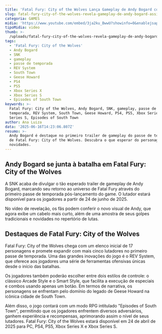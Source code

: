 ```yaml
---
title: 'Fatal Fury: City of the Wolves Lança Gameplay de Andy Bogard com Novo Visual'
slug: fatal-fury-city-of-the-wolves-revela-gameplay-de-andy-bogard-assista
categoria: GAMES
midia: 'https://www.youtube.com/embed/3ja2ku_BwwU?showinfo=0&enablejsapi=1'
tipoMidia: video
thumb: >-
  /uploads/fatal-fury-city-of-the-wolves-revela-gameplay-de-andy-bogard-assista-thumb.jpg
tags:
  - 'Fatal Fury: City of the Wolves'
  - Andy Bogard
  - SNK
  - gameplay
  - passe de temporada
  - REV System
  - South Town
  - Geese Howard
  - PS4
  - PS5
  - Xbox Series X
  - Xbox Series S
  - Episodes of South Town
keywords: >-
  Fatal Fury: City of the Wolves, Andy Bogard, SNK, gameplay, passe de
  temporada, REV System, South Town, Geese Howard, PS4, PS5, Xbox Series X, Xbox
  Series S, Episodes of South Town
author: Ana Luiza
data: '2025-06-16T14:23:06.807Z'
resumo: >-
  Andy Bogard é destaque no primeiro trailer de gameplay do passe de temporada
  de Fatal Fury: City of the Wolves. Descubra o que esperar do personagem e suas
  novidades.
---
```


## Andy Bogard se junta à batalha em Fatal Fury: City of the Wolves

A SNK acaba de divulgar o tão esperado trailer de gameplay de Andy Bogard, marcando seu retorno ao universo de Fatal Fury através do primeiro passe de temporada pós-lançamento do game. O lutador estará disponível para os jogadores a partir de 24 de junho de 2025.

No vídeo de revelação, os fãs podem conferir o novo visual de Andy, que agora exibe um cabelo mais curto, além de uma amostra de seus golpes tradicionais e novidades no repertório de lutas.

## Destaques de Fatal Fury: City of the Wolves

Fatal Fury: City of the Wolves chega com um elenco inicial de 17 personagens e promete expandir com mais cinco lutadores no primeiro passe de temporada. Uma das grandes inovações do jogo é o REV System, que oferece aos jogadores uma série de ferramentas ofensivas únicas desde o início das batalhas.

Os jogadores também poderão escolher entre dois estilos de controle: o clássico Arcade Style e o Smart Style, que facilita a execução de especiais e combos usando apenas um botão. Em termos de narrativa, os personagens se enfrentam pelo domínio do legado de Geese Howard na icônica cidade de South Town.

Além disso, o jogo contará com um modo RPG intitulado "Episodes of South Town", permitindo que os jogadores enfrentem diversos adversários, ganhem experiência e recompensas, aprimorando assim o nível de seus lutadores. Fatal Fury: City of the Wolves estará disponível em 24 de abril de 2025 para PC, PS4, PS5, Xbox Series X e Xbox Series S.
